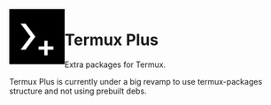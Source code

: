 <img align="left" width="100" height="100" src="assets/logo.png">

# Termux Plus
Extra packages for Termux.

Termux Plus is currently under a big revamp to use termux-packages structure and not using prebuilt debs.
